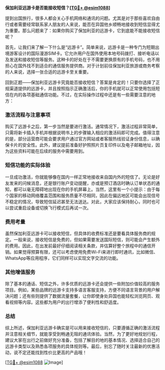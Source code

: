 **保加利亚远游卡是否能接收短信？[[TG💪+ @esim1088](https://t.me/s/esim1088)]**

提到出国旅行，很多人都会关心手机网络和通讯的问题。尤其是对于那些喜欢自由行或者需要经常联系家人朋友的人来说，能否在异国他乡顺畅地接收到短信显得尤为重要。那么问题来了：如果你购买了保加利亚的远游卡，它到底能不能接收短信呢？

首先，让我们来了解一下什么是“远游卡”。简单来说，远游卡是一种专门为短期出境游客设计的国际漫游SIM卡。它允许用户在国外使用本地号码拨打、接听电话以及发送和接收短信等服务。这种卡的好处在于不需要更换原有的手机号码，也不用担心在国外找不到适合的通信服务提供商。对于计划前往保加利亚旅游或商务考察的人来说，选择一张合适的远游卡至关重要。

回到正题——保加利亚远游卡究竟能否接收短信？答案是肯定的！只要你选择了正规渠道提供的远游卡，并且按照指示正确激活后，你的手机就可以正常使用包括短信在内的各项基础通信功能。不过，在实际操作过程中还是有一些需要注意的地方：

### **激活流程与注意事项**
购买了远游卡之后，第一步当然是要进行激活。通常情况下，激活过程非常简单，只需将新卡插入手机并根据说明书上的步骤输入相应的激活码即可完成。值得注意的是，部分运营商可能会要求用户通过官方网站或者客服热线验证身份信息，以确保卡片的安全性。此外，建议提前准备好护照照片页复印件以及电子邮箱地址，因为这些资料可能在后续的服务中需要用到。

### **短信功能的实际体验**
一旦成功激活，你就能够像在国内一样正常地接收来自国内外的短信了。无论是好友发来的问候消息，还是银行账户变动提醒，亦或是预订酒店时确认订单状态的通知，都可以毫无障碍地出现在你的手机屏幕上。当然，这里有一个小提示：由于每个国家的移动网络覆盖范围和服务质量不尽相同，因此在偏远地区可能会出现信号不稳定的情况，导致短信延迟甚至无法送达。对此，大家应该保持耐心，同时也可以尝试重启设备或切换飞行模式后再试一次。

### **费用考量**
虽然保加利亚远游卡可以接收短信，但具体的收费标准还是要看具体服务商的规定。一般来说，接收短信是免费的，但如果需要发送国际短信，则可能会产生额外的费用。因此，在出发前最好仔细阅读相关条款，并估算好整个旅程中的通信开销。如果觉得预算有限，还可以考虑使用免费Wi-Fi来进行即时通讯，比如微信、WhatsApp等应用程序，它们同样可以实现文字交流的功能。

### **其他增值服务**
除了基本的通话、短信之外，许多优质的远游卡还会提供一些附加价值较高的服务项目。例如，某些品牌的远游卡支持多语言客服支持，方便不同语言背景的用户解决问题；还有些则提供了数据流量套餐，让你即使身处异国也能轻松浏览网页、观看视频等内容。这些都为用户的出行增添了便利性和舒适度。

### **总结**
综上所述，保加利亚远游卡确实是可以用来接收短信的，只要遵循正确的激活流程并注意相关细节，就能享受到畅通无阻的通讯体验。当然，为了更好地规划行程，建议大家在出行之前做好充分准备，包括了解目的地的基本情况、选择适合自己的远游卡类型以及熟悉各项服务的具体规则等。最后，别忘了随时关注最新的优惠活动，说不定还能找到性价比更高的产品哦！

[[TG💪+ @esim1088](https://t.me/s/esim1088) ![Image](https://i.postimg.cc/4NQfJmqS/Snipaste-2025-05-13-00-14-12.png)]